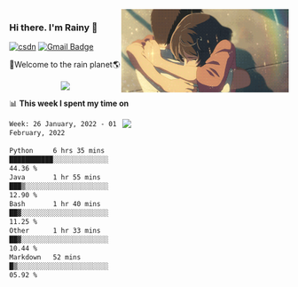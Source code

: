 <img  align='right' height="150" src="https://github.com/LikeRainDay/LikeRainDay/blob/master/pic/img_rain_1.gif?raw=true">



### Hi there. I'm Rainy :lemon:

[![csdn](https://img.shields.io/badge/-csdn-c14438?style=flat-square&logo=c&logoColor=white)](https://blog.csdn.net/qq_15807167)
[![Gmail Badge](https://img.shields.io/badge/-gmail-c14438?style=flat-square&logo=Gmail&logoColor=white&link=mailto:houshuai0816@gmail.com)](mailto:houshuai0816@gmail.com)

🚀Welcome to the rain planet🌎

<center>
<img align='center'  src="https://source.unsplash.com/random/1200x600">
</center>

📊 **This week I spent my time on**

<img align='right'   width="300" src="https://github-readme-stats.vercel.app/api?username=LikeRainDay&show_icons=true&title_color=fff&icon_color=79ff97&text_color=9f9f9f&bg_color=151515">

<!--START_SECTION:waka-->
```text
Week: 26 January, 2022 - 01 February, 2022

Python     6 hrs 35 mins   ███████████░░░░░░░░░░░░░░   44.36 % 
Java       1 hr 55 mins    ███▒░░░░░░░░░░░░░░░░░░░░░   12.90 % 
Bash       1 hr 40 mins    ██▓░░░░░░░░░░░░░░░░░░░░░░   11.25 % 
Other      1 hr 33 mins    ██▓░░░░░░░░░░░░░░░░░░░░░░   10.44 % 
Markdown   52 mins         █▒░░░░░░░░░░░░░░░░░░░░░░░   05.92 % 
```
<!--END_SECTION:waka-->
